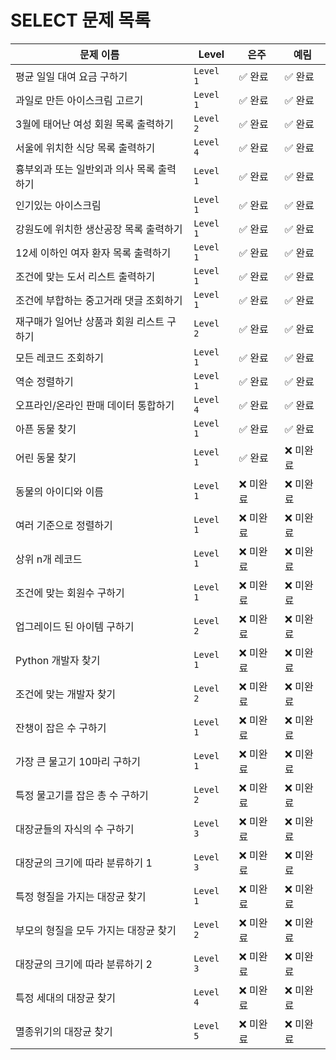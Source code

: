 # SELECT 문제 목록



| **문제 이름**                                     | **Level**  | **은주**    | **예림**    |
|---------------------------------------------------|------------|-------------|-------------|
| 평균 일일 대여 요금 구하기                      | `Level 1`  | ✅ 완료   | ✅ 완료   |
| 과일로 만든 아이스크림 고르기                   | `Level 1`  | ✅ 완료   | ✅ 완료   |
| 3월에 태어난 여성 회원 목록 출력하기            | `Level 2`  | ✅ 완료   | ✅ 완료   |
| 서울에 위치한 식당 목록 출력하기                | `Level 4`  | ✅ 완료   | ✅ 완료   |
| 흉부외과 또는 일반외과 의사 목록 출력하기       | `Level 1`  | ✅ 완료   | ✅ 완료   |
| 인기있는 아이스크림                             | `Level 1`  | ✅ 완료   | ✅ 완료   |
| 강원도에 위치한 생산공장 목록 출력하기          | `Level 1`  | ✅ 완료   | ✅ 완료   |
| 12세 이하인 여자 환자 목록 출력하기            | `Level 1`  | ✅ 완료   | ✅ 완료    |
| 조건에 맞는 도서 리스트 출력하기               | `Level 1`  | ✅ 완료   |  ✅ 완료   |
| 조건에 부합하는 중고거래 댓글 조회하기         | `Level 1`  | ✅ 완료   | ✅ 완료   |
| 재구매가 일어난 상품과 회원 리스트 구하기       | `Level 2`  | ✅ 완료   | ✅ 완료   |
| 모든 레코드 조회하기                           | `Level 1`  | ✅ 완료    | ✅ 완료   |
| 역순 정렬하기                                  | `Level 1`  | ✅ 완료    | ✅ 완료   |
| 오프라인/온라인 판매 데이터 통합하기           | `Level 4`  | ✅ 완료   | ✅ 완료   |
| 아픈 동물 찾기                                 | `Level 1`  | ✅ 완료   | ✅ 완료  |
| 어린 동물 찾기                                 | `Level 1`  | ✅ 완료   | ❌ 미완료   |
| 동물의 아이디와 이름                           | `Level 1`  | ❌ 미완료   | ❌ 미완료   |
| 여러 기준으로 정렬하기                         | `Level 1`  | ❌ 미완료   | ❌ 미완료   |
| 상위 n개 레코드                                | `Level 1`  | ❌ 미완료   | ❌ 미완료   |
| 조건에 맞는 회원수 구하기                      | `Level 1`  | ❌ 미완료   | ❌ 미완료   |
| 업그레이드 된 아이템 구하기                    | `Level 2`  | ❌ 미완료   | ❌ 미완료   |
| Python 개발자 찾기                             | `Level 1`  | ❌ 미완료   | ❌ 미완료   |
| 조건에 맞는 개발자 찾기                        | `Level 2`  | ❌ 미완료   | ❌ 미완료   |
| 잔챙이 잡은 수 구하기                          | `Level 1`  | ❌ 미완료   | ❌ 미완료   |
| 가장 큰 물고기 10마리 구하기                   | `Level 1`  | ❌ 미완료   | ❌ 미완료   |
| 특정 물고기를 잡은 총 수 구하기                | `Level 2`  | ❌ 미완료   | ❌ 미완료   |
| 대장균들의 자식의 수 구하기                    | `Level 3`  | ❌ 미완료   | ❌ 미완료   |
| 대장균의 크기에 따라 분류하기 1                | `Level 3`  | ❌ 미완료   | ❌ 미완료   |
| 특정 형질을 가지는 대장균 찾기                 | `Level 1`  | ❌ 미완료   | ❌ 미완료   |
| 부모의 형질을 모두 가지는 대장균 찾기          | `Level 2`  | ❌ 미완료   | ❌ 미완료   |
| 대장균의 크기에 따라 분류하기 2                | `Level 3`  | ❌ 미완료   | ❌ 미완료   |
| 특정 세대의 대장균 찾기                        | `Level 4`  | ❌ 미완료   | ❌ 미완료   |
| 멸종위기의 대장균 찾기                         | `Level 5`  | ❌ 미완료   | ❌ 미완료   |
